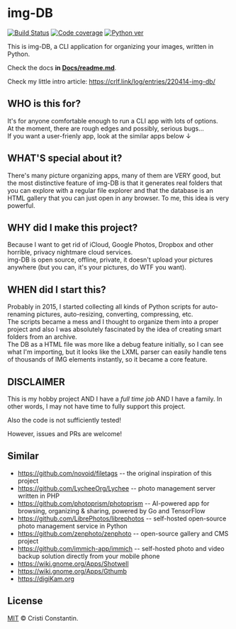 # img-DB

  [![Build Status][build-image]][build-url]
  [![Code coverage][cover-image]][cover-url]
  [![Python ver][python-image]][python-url]

This is img-DB, a CLI application for organizing your images, written in Python.

Check the docs **in [Docs/readme.md](https://github.com/croqaz/img-db/blob/main/docs/readme.md)**.

Check my little intro article: https://crlf.link/log/entries/220414-img-db/


## WHO is this for?
It's for anyone comfortable enough to run a CLI app with lots of options.<br>
At the moment, there are rough edges and possibly, serious bugs...<br>
If you want a user-frienly app, look at the similar apps below ↓

## WHAT'S special about it?
There's many picture organizing apps, many of them are VERY good, but the most distinctive feature of img-DB is that it generates real folders that you can explore with a regular file explorer and that the database is an HTML gallery that you can just open in any browser. To me, this idea is very powerful.

## WHY did I make this project?
Because I want to get rid of iCloud, Google Photos, Dropbox and other horrible, privacy nightmare cloud services.<br>
img-DB is open source, offline, private, it doesn't upload your pictures anywhere (but you can, it's your pictures, do WTF you want).

## WHEN did I start this?
Probably in 2015, I started collecting all kinds of Python scripts for auto-renaming pictures, auto-resizing, converting, compressing, etc.<br>
The scripts became a mess and I thought to organize them into a proper project and also I was absolutely fascinated by the idea of creating smart folders from an archive.<br>
The DB as a HTML file was more like a debug feature initially, so I can see what I'm importing, but it looks like the LXML parser can easily handle tens of thousands of IMG elements instantly, so it became a core feature.

## DISCLAIMER
This is my hobby project AND I have a *full time job* AND I have a family. In other words, I may not have time to fully support this project.

Also the code is not sufficiently tested!

However, issues and PRs are welcome!


## Similar

- https://github.com/novoid/filetags -- the original inspiration of this project
- https://github.com/LycheeOrg/Lychee -- photo management server written in PHP
- https://github.com/photoprism/photoprism -- AI-powered app for browsing, organizing & sharing, powered by Go and TensorFlow
- https://github.com/LibrePhotos/librephotos -- self-hosted open-source photo management service in Python
- https://github.com/zenphoto/zenphoto -- open-source gallery and CMS project
- https://github.com/immich-app/immich -- self-hosted photo and video backup solution directly from your mobile phone
- https://wiki.gnome.org/Apps/Shotwell
- https://wiki.gnome.org/Apps/Gthumb
- https://digiKam.org

## License

[MIT](LICENSE) © Cristi Constantin.


[build-image]: https://github.com/croqaz/img-db/workflows/Python/badge.svg
[build-url]: https://github.com/croqaz/img-db/actions
[cover-image]: https://codecov.io/gh/croqaz/img-db/branch/main/graph/badge.svg?token=PR0PO1R23K
[cover-url]: https://codecov.io/gh/croqaz/img-db
[python-image]: https://img.shields.io/badge/Python-3.9-blue.svg
[python-url]: https://python.org
